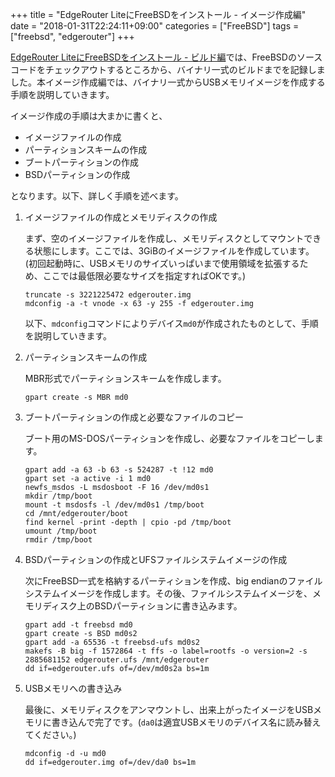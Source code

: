 +++
title = "EdgeRouter LiteにFreeBSDをインストール - イメージ作成編"
date = "2018-01-31T22:24:11+09:00"
categories = ["FreeBSD"]
tags = ["freebsd", "edgerouter"]
+++

[EdgeRouter LiteにFreeBSDをインストール - ビルド編](/post/freebsd-edgerouter-lite-build/)では、FreeBSDのソースコードをチェックアウトするところから、バイナリ一式のビルドまでを記録しました。本イメージ作成編では、バイナリ一式からUSBメモリイメージを作成する手順を説明していきます。

イメージ作成の手順は大まかに書くと、

- イメージファイルの作成
- パーティションスキームの作成
- ブートパーティションの作成
- BSDパーティションの作成

となります。以下、詳しく手順を述べます。

1. イメージファイルの作成とメモリディスクの作成

    まず、空のイメージファイルを作成し、メモリディスクとしてマウントできる状態にします。ここでは、3GiBのイメージファイルを作成しています。(初回起動時に、USBメモリのサイズいっぱいまで使用領域を拡張するため、ここでは最低限必要なサイズを指定すればOKです。)

    ```shell
    truncate -s 3221225472 edgerouter.img
    mdconfig -a -t vnode -x 63 -y 255 -f edgerouter.img
    ```
    
    以下、`mdconfig`コマンドによりデバイス`md0`が作成されたものとして、手順を説明していきます。

1. パーティションスキームの作成

    MBR形式でパーティションスキームを作成します。

    ```shell
    gpart create -s MBR md0
    ```

1. ブートパーティションの作成と必要なファイルのコピー

    ブート用のMS-DOSパーティションを作成し、必要なファイルをコピーします。
    
    ```shell
    gpart add -a 63 -b 63 -s 524287 -t !12 md0
    gpart set -a active -i 1 md0
    newfs_msdos -L msdosboot -F 16 /dev/md0s1
    mkdir /tmp/boot
    mount -t msdosfs -l /dev/md0s1 /tmp/boot
    cd /mnt/edgerouter/boot
    find kernel -print -depth | cpio -pd /tmp/boot
    umount /tmp/boot
    rmdir /tmp/boot
    ```

1. BSDパーティションの作成とUFSファイルシステムイメージの作成

    次にFreeBSD一式を格納するパーティションを作成、big endianのファイルシステムイメージを作成します。その後、ファイルシステムイメージを、メモリディスク上のBSDパーティションに書き込みます。

    ```shell
    gpart add -t freebsd md0
    gpart create -s BSD md0s2
    gpart add -a 65536 -t freebsd-ufs md0s2
    makefs -B big -f 1572864 -t ffs -o label=rootfs -o version=2 -s 2885681152 edgerouter.ufs /mnt/edgerouter
    dd if=edgerouter.ufs of=/dev/md0s2a bs=1m
    ```

1. USBメモリへの書き込み

    最後に、メモリディスクをアンマウントし、出来上がったイメージをUSBメモリに書き込んで完了です。(`da0`は適宜USBメモリのデバイス名に読み替えてください。)

    ```shell
    mdconfig -d -u md0
    dd if=edgerouter.img of=/dev/da0 bs=1m
    ```
